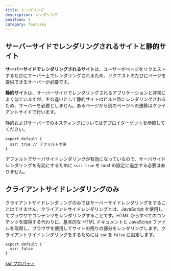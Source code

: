 ```yaml
---
title: レンダリング
description: レンダリング
position: 1
category: features
---
```


## サーバーサイドでレンダリングされるサイトと静的サイト

**サーバーサイドでレンダリングされるサイト**は、ユーザーがページをリクエストするたびにサーバー上でレンダリングされるため、リクエストのたびにページを提供できるサーバーが必要です。

**静的サイト**は、サーバーサイドでレンダリングされるアプリケーションと非常によく似ていますが、主な違いとして静的サイトはビルド時にレンダリングされるため、サーバーを必要としません。あるページから別のページへの遷移はクライアントサイドで行います。

静的およびサーバーでのホスティングについては[デプロイターゲット](/docs/2.x/features/deployment-targets)を参照してください。

```js{}[nuxt.config.js]
export default {
  ssr: true // デフォルトの値
}
```

<base-alert type="info">

デフォルトでサーバサイドレンダリングが有効になっているので、サーバサイドレンダリングを有効にするために `ssr: true` を nuxt の設定に追加する必要はありません。

</base-alert>

## クライアントサイドレンダリングのみ

クライアントサイドレンダリングのみではサーバーサイドレンダリングをすることはできません。クライアントサイドレンダリングとは、JavaScript を使用してブラウザでコンテンツをレンダリングすることです。HTML からすべてのコンテンツを取得する代わりに、基本的な HTML ドキュメントと JavaScript ファイルを取得し、ブラウザを使用してサイトの残りの部分をレンダリングします。クライアントサイドレンダリングをするためには ssr を `false` に設定します。

```js{}[nuxt.config.js]
export default {
  ssr: false
}
```

<base-alert type="next">

[ssr プロパティ](/docs/2.x/configuration-glossary/configuration-ssr)

</base-alert>
